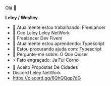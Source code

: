 Olá 👋

**Leley / Weslley** 

- 🔭 Atualmente estou trabalhando: FreeLancer
- 👑 Ceo Leley Leley NetWork
- 📜 Freelancer Dev Fivem
- 🌱 Atualmente estou aprendendo: Typescript
- 🤔 Estou procurando ajuda com: Typescript
- 💬 Pergunte-me sobre: O Que Quiser
- ⚡ Fato engraçado: Ja Fui Corno
- 📧 Aceito Propostas De Cidades
- Discord Leley NetWork
- https://discord.gg/6QhQQgp7dG
